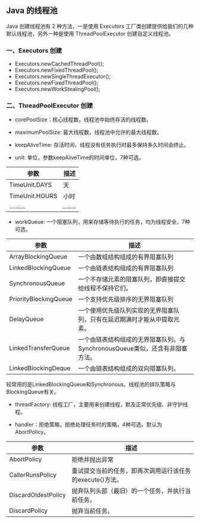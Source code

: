 ## Java 的线程池
Java 创建线程池有 2 种方法，一是使用 Executors 工厂类创建提供给我们的几种默认线程池，另外一种是使用 ThreadPoolExecutor 创建自定义线程池。

### 一、Executors 创建
- Executors.newCachedThreadPool();
- Executors.newFixedThreadPool();
- Executors.newSingleThreadExecutor();
- Executors.newFixedThreadPool();
- Executors.newWorkStealingPool();

### 二、ThreadPoolExecutor 创建
- corePoolSize：核心线程数，线程池中始终存活的线程数。


- maximumPoolSize: 最大线程数，线程池中允许的最大线程数。


- keepAliveTime: 存活时间，线程没有任务执行时最多保持多久时间会终止。


- unit: 单位，参数keepAliveTime的时间单位，7种可选。

| 参数      | 描述 |
| ----------- | ----------- |
| TimeUnit.DAYS      | 天       |
| TimeUnit.HOURS   | 小时        |
| ..........|........|

- workQueue: 一个阻塞队列，用来存储等待执行的任务，均为线程安全，7种可选。


| 参数                  | 描述                                                        |
| --------------------- | ------------------------------------------------------------ |
| ArrayBlockingQueue    | 一个由数组结构组成的有界阻塞队列                             |
| LinkedBlockingQueue   | 一个由链表结构组成的有界阻塞队列                             |
| SynchronousQueue      | 一个不存储元素的阻塞队列，即直接提交给线程不保持它们。       |
| PriorityBlockingQueue | 一个支持优先级排序的无界阻塞队列                             |
| DelayQueue            | 一个使用优先级队列实现的无界阻塞队列，只有在延迟期满时才能从中提取元素。 |
| LinkedTransferQueue   | 一个由链表结构组成的无界阻塞队列。与SynchronousQueue类似，还含有非阻塞方法。 |
| LinkedBlockingDeque   | 一个由链表结构组成的双向阻塞队列。                           |


较常用的是LinkedBlockingQueue和Synchronous。线程池的排队策略与BlockingQueue有关。

- threadFactory: 线程工厂，主要用来创建线程，默及正常优先级、非守护线程。


- handler：拒绝策略，拒绝处理任务时的策略，4种可选，默认为AbortPolicy。

| 参数                | 描述                                                     |
| ------------------- | --------------------------------------------------------- |
| AbortPolicy         | 拒绝并抛出异常                                            |
| CallerRunsPolicy    | 重试提交当前的任务，即再次调用运行该任务的execute()方法。 |
| DiscardOldestPolicy | 抛弃队列头部（最旧）的一个任务，并执行当前任务。          |
| DiscardPolicy       | 抛弃当前任务。                                            |
